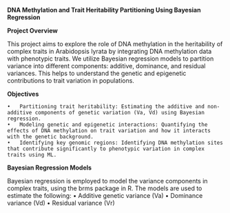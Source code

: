 ****DNA Methylation and Trait Heritability Partitioning Using Bayesian Regression****

**Project Overview**

This project aims to explore the role of DNA methylation in the heritability of complex traits in Arabidopsis lyrata by integrating DNA methylation data with phenotypic traits. We utilize Bayesian regression models to partition variance into different components: additive, dominance, and residual variances. This helps to understand the genetic and epigenetic contributions to trait variation in populations.

**Objectives**

	•	Partitioning trait heritability: Estimating the additive and non-additive components of genetic variation (Va, Vd) using Bayesian regression.
	•	Modeling genetic and epigenetic interactions: Quantifying the effects of DNA methylation on trait variation and how it interacts with the genetic background.
	•	Identifying key genomic regions: Identifying DNA methylation sites that contribute significantly to phenotypic variation in complex traits using ML.

**Bayesian Regression Models**

Bayesian regression is employed to model the variance components in complex traits, using the brms package in R. The models are used to estimate the following:
	•	Additive genetic variance (Va)
	•	Dominance variance (Vd)
	•	Residual variance (Vr)
